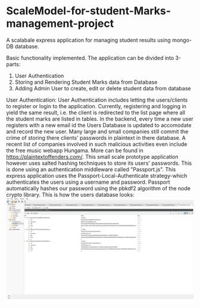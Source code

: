 # ScaleModel-for-student-Marks-management-project
A scalabale express application for managing student results using mongo-DB database.

Basic functionality implemented.
The application can be divided into 3-parts:
1. User Authentication
2. Storing and Rendering Student Marks data from Database
3. Adding Admin User to create, edit or delete student data from database

User Authentication:
User Authentication includes letting the users/clients to register or login to the application. Currently, registering and logging in yield the same result, i.e. the client is redirected to the list page where all the student marks are listed in tables. In the backend, every time a new user registers with a new email id the Users Database is updated to accomodate and record the new user.
Many large and small companies still commit the crime of storing there clients' passwords in plaintext in there database. A recent list of companies involved in such malicious activities even include the free music webapp Hungama. More can be found in https://plaintextoffenders.com/.
This small scale prototype application however uses salted hashing techniques to store its users' passwords. This is done using an authentication middleware called "Passport.js". This express application uses the Passport-Local-Authenticate strategy-which authenticates the users using a username and password. Passport automatically hashes our password using the pbkdf2 algorithm of the node crypto library.
This is how the users database looks:
<img src = "public/img/user_database_screenshot.png" width= "700">

